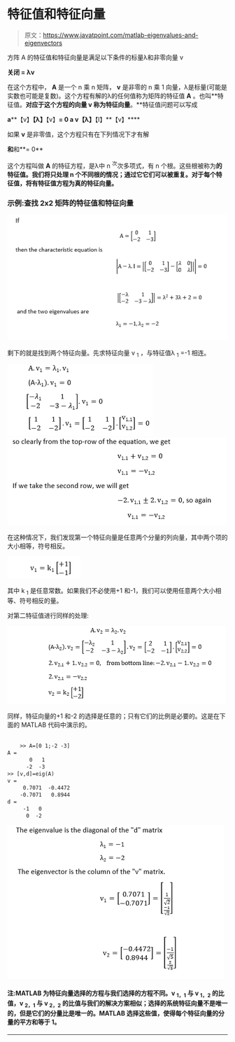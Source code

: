 # 特征值和特征向量

> 原文：<https://www.javatpoint.com/matlab-eigenvalues-and-eigenvectors>

方阵 A 的特征值和特征向量是满足以下条件的标量λ和非零向量 v

**关闭 = λv**

在这个方程中， **A** 是一个 n 乘 n 矩阵， **v** 是非零的 n 乘 1 向量，λ是标量(可能是实数也可能是复数)。这个方程有解的λ的任何值称为矩阵的特征值 **A** 。也叫**特征值。**对应于这个方程的向量 **v** 称为特征向量**。**特征值问题可以写成

**a****【v】**【λ】**【v】**= 0
**a v**【λ】**【I】**【v】****

如果 **v** 是非零值，这个方程只有在下列情况下才有解

**和**和**= 0**

这个方程叫做 **A** 的特征方程，是λ中 n <sup>次</sup>次多项式，有 n 个根。这些根被称为**的特征值。我们将只处理 n 个不同根的情况；通过它它们可以被重复。对于每个特征值，将有特征值方程为真的特征向量。**

### 示例:查找 2x2 矩阵的特征值和特征向量

![Eigenvalues and Eigenvectors](img/330340e63f3bc1a49b8e00995a2363f6.png)

剩下的就是找到两个特征向量。先求特征向量 v <sub>1</sub> ，与特征值λ <sub>1</sub> =-1 相连。

![Eigenvalues and Eigenvectors](img/cfce82a3a1815bf708d8e8da0e129537.png)
![Eigenvalues and Eigenvectors](img/0a55b1619c99d7ab76178a153f2312c8.png)

在这种情况下，我们发现第一个特征向量是任意两个分量的列向量，其中两个项的大小相等，符号相反。

![Eigenvalues and Eigenvectors](img/76a18566dafe0b18f0e9bd6a7de6802b.png)

其中 k <sub>1</sub> 是任意常数。如果我们不必使用+1 和-1，我们可以使用任意两个大小相等、符号相反的量。

对第二特征值进行同样的处理:

![Eigenvalues and Eigenvectors](img/7119925ee3f860ce1ab7ae870fa21763.png)

同样，特征向量的+1 和-2 的选择是任意的；只有它们的比例是必要的。这是在下面的 MATLAB 代码中演示的。

```

	>> A=[0 1;-2 -3]
A =
       0   1
      -2  -3
>> [v,d]=eig(A)
v =
     0.7071  -0.4472
    -0.7071   0.8944
d =
     -1   0
      0  -2

```

![Eigenvalues and Eigenvectors](img/59a634ed05c8a508a8c209b32a1ff81a.png)

#### 注:MATLAB 为特征向量选择的方程与我们选择的方程不同。v <sub>1，1</sub> 与 v <sub>1，2</sub> 的比值，v <sub>2，1</sub> 与 v <sub>2，2</sub> 的比值与我们的解决方案相似；选择的系统特征向量不是唯一的，但是它们的分量比是唯一的。MATLAB 选择这些值，使得每个特征向量的分量的平方和等于 1。

* * *